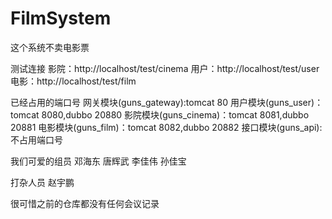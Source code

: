 # FilmSystem
这个系统不卖电影票

测试连接
影院：http://localhost/test/cinema
用户：http://localhost/test/user
电影：http://localhost/test/film

已经占用的端口号
网关模块(guns_gateway):tomcat 80
用户模块(guns_user)：tomcat 8080,dubbo 20880
影院模块(guns_cinema)：tomcat 8081,dubbo 20881
电影模块(guns_film)：tomcat 8082,dubbo 20882
接口模块(guns_api):不占用端口号

我们可爱的组员
邓海东 唐辉武 李佳伟 孙佳宝

打杂人员
赵宇鹏

很可惜之前的仓库都没有任何会议记录
